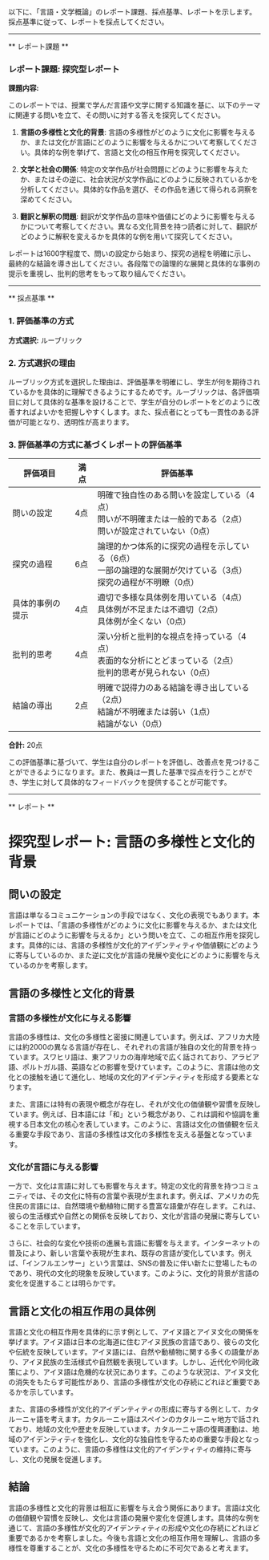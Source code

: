 以下に、「言語・文学概論」のレポート課題、採点基準、レポートを示します。採点基準に従って、レポートを採点してください。

---------------------------------------
** レポート課題 **

### レポート課題: 探究型レポート

**課題内容:**

このレポートでは、授業で学んだ言語や文学に関する知識を基に、以下のテーマに関連する問いを立て、その問いに対する答えを探究してください。

1. **言語の多様性と文化的背景**: 言語の多様性がどのように文化に影響を与えるか、または文化が言語にどのように影響を与えるかについて考察してください。具体的な例を挙げて、言語と文化の相互作用を探究してください。

2. **文学と社会の関係**: 特定の文学作品が社会問題にどのように影響を与えたか、またはその逆に、社会状況が文学作品にどのように反映されているかを分析してください。具体的な作品を選び、その作品を通じて得られる洞察を深めてください。

3. **翻訳と解釈の問題**: 翻訳が文学作品の意味や価値にどのように影響を与えるかについて考察してください。異なる文化背景を持つ読者に対して、翻訳がどのように解釈を変えるかを具体的な例を用いて探究してください。

レポートは1600字程度で、問いの設定から始まり、探究の過程を明確に示し、最終的な結論を導き出してください。各段階での論理的な展開と具体的な事例の提示を重視し、批判的思考をもって取り組んでください。

---------------------------------------
** 採点基準 **

### 1. 評価基準の方式
**方式選択:** ルーブリック

### 2. 方式選択の理由
ルーブリック方式を選択した理由は、評価基準を明確にし、学生が何を期待されているかを具体的に理解できるようにするためです。ルーブリックは、各評価項目に対して具体的な基準を設けることで、学生が自分のレポートをどのように改善すればよいかを把握しやすくします。また、採点者にとっても一貫性のある評価が可能となり、透明性が高まります。

### 3. 評価基準の方式に基づくレポートの評価基準

| 評価項目                     | 満点 | 評価基準                                                                                     |
|------------------------------|------|----------------------------------------------------------------------------------------------|
| 問いの設定                   | 4点  | 明確で独自性のある問いを設定している（4点）<br>問いが不明確または一般的である（2点）<br>問いが設定されていない（0点） |
| 探究の過程                   | 6点  | 論理的かつ体系的に探究の過程を示している（6点）<br>一部の論理的な展開が欠けている（3点）<br>探究の過程が不明瞭（0点） |
| 具体的事例の提示            | 4点  | 適切で多様な具体例を用いている（4点）<br>具体例が不足または不適切（2点）<br>具体例が全くない（0点）               |
| 批判的思考                   | 4点  | 深い分析と批判的な視点を持っている（4点）<br>表面的な分析にとどまっている（2点）<br>批判的思考が見られない（0点）   |
| 結論の導出                   | 2点  | 明確で説得力のある結論を導き出している（2点）<br>結論が不明確または弱い（1点）<br>結論がない（0点）               |

**合計:** 20点

この評価基準に基づいて、学生は自分のレポートを評価し、改善点を見つけることができるようになります。また、教員は一貫した基準で採点を行うことができ、学生に対して具体的なフィードバックを提供することが可能です。

---------------------------------------
** レポート **
# 探究型レポート: 言語の多様性と文化的背景

## 問いの設定

言語は単なるコミュニケーションの手段ではなく、文化の表現でもあります。本レポートでは、「言語の多様性がどのように文化に影響を与えるか、または文化が言語にどのように影響を与えるか」という問いを立て、この相互作用を探究します。具体的には、言語の多様性が文化的アイデンティティや価値観にどのように寄与しているのか、また逆に文化が言語の発展や変化にどのように影響を与えているのかを考察します。

## 言語の多様性と文化的背景

### 言語の多様性が文化に与える影響

言語の多様性は、文化の多様性と密接に関連しています。例えば、アフリカ大陸には約2000の異なる言語が存在し、それぞれの言語が独自の文化的背景を持っています。スワヒリ語は、東アフリカの海岸地域で広く話されており、アラビア語、ポルトガル語、英語などの影響を受けています。このように、言語は他の文化との接触を通じて進化し、地域の文化的アイデンティティを形成する要素となります。

また、言語には特有の表現や概念が存在し、それが文化の価値観や習慣を反映しています。例えば、日本語には「和」という概念があり、これは調和や協調を重視する日本文化の核心を表しています。このように、言語は文化の価値観を伝える重要な手段であり、言語の多様性は文化の多様性を支える基盤となっています。

### 文化が言語に与える影響

一方で、文化は言語に対しても影響を与えます。特定の文化的背景を持つコミュニティでは、その文化に特有の言葉や表現が生まれます。例えば、アメリカの先住民の言語には、自然環境や動植物に関する豊富な語彙が存在します。これは、彼らの生活様式や自然との関係を反映しており、文化が言語の発展に寄与していることを示しています。

さらに、社会的な変化や技術の進展も言語に影響を与えます。インターネットの普及により、新しい言葉や表現が生まれ、既存の言語が変化しています。例えば、「インフルエンサー」という言葉は、SNSの普及に伴い新たに登場したものであり、現代の文化的現象を反映しています。このように、文化的背景が言語の変化を促進することは明らかです。

## 言語と文化の相互作用の具体例

言語と文化の相互作用を具体的に示す例として、アイヌ語とアイヌ文化の関係を挙げます。アイヌ語は日本の北海道に住むアイヌ民族の言語であり、彼らの文化や伝統を反映しています。アイヌ語には、自然や動植物に関する多くの語彙があり、アイヌ民族の生活様式や自然観を表現しています。しかし、近代化や同化政策により、アイヌ語は危機的な状況にあります。このような状況は、アイヌ文化の消失をもたらす可能性があり、言語の多様性が文化の存続にどれほど重要であるかを示しています。

また、言語の多様性が文化的アイデンティティの形成に寄与する例として、カタルーニャ語を考えます。カタルーニャ語はスペインのカタルーニャ地方で話されており、地域の文化や歴史を反映しています。カタルーニャ語の復興運動は、地域のアイデンティティを強化し、文化的な独自性を守るための重要な手段となっています。このように、言語の多様性は文化的アイデンティティの維持に寄与し、文化の発展を促進します。

## 結論

言語の多様性と文化的背景は相互に影響を与え合う関係にあります。言語は文化の価値観や習慣を反映し、文化は言語の発展や変化を促進します。具体的な例を通じて、言語の多様性が文化的アイデンティティの形成や文化の存続にどれほど重要であるかを考察しました。今後も言語と文化の相互作用を理解し、言語の多様性を尊重することが、文化の多様性を守るために不可欠であると考えます。

